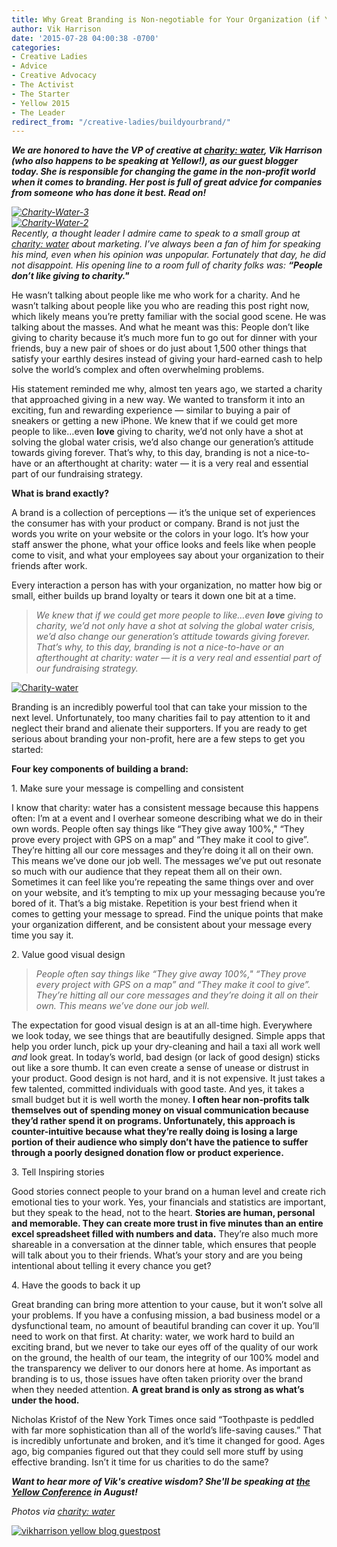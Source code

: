 ```yaml
---
title: Why Great Branding is Non-negotiable for Your Organization (if You Want to Change the World)
author: Vik Harrison
date: '2015-07-28 04:00:38 -0700'
categories:
- Creative Ladies
- Advice
- Creative Advocacy
- The Activist
- The Starter
- Yellow 2015
- The Leader
redirect_from: "/creative-ladies/buildyourbrand/"
---
```


_**We are honored to have the VP of creative at [charity: water](http://www.charitywater.org/?utm_medium=ppc&utm_source=adwords&utm_campaign=brand&utm_content=brandcw5&gclid=Cj0KEQjw58ytBRDMg-HVn4LuqasBEiQAhPkhuva01B7FnDK4xjZHpqwDvJq6gZzb5sD-aQ1eKogXYG0aAj-58P8HAQ), Vik Harrison (who also happens to be speaking at Yellow!), as our guest blogger today. She is responsible for changing the game in the non-profit world when it comes to branding. Her post is full of great advice for companies from someone who has done it best. Read on!**_

_[![Charity-Water-3](https://yellow-blog-images.imgix.net/2015/07/Charity-Water-3.png)](https://yellow-blog-images.imgix.net/2015/07/Charity-Water-3.png)  
[![Charity-Water-2](https://yellow-blog-images.imgix.net/2015/07/Charity-Water-2.png)](https://yellow-blog-images.imgix.net/2015/07/Charity-Water-2.png)[  
](https://yellow-blog-images.imgix.net/2015/07/7304235038_1b126734c0_o.jpg)Recently, a thought leader I admire came to speak to a small group at [charity: water](http://www.charitywater.org/) about marketing. I’ve always been a fan of him for speaking his mind, even when his opinion was unpopular. Fortunately that day, he did not disappoint. His opening line to a room full of charity folks was: **“People don’t like giving to charity."**_

He wasn’t talking about people like me who work for a charity. And he wasn’t talking about people like you who are reading this post right now, which likely means you’re pretty familiar with the social good scene. He was talking about the masses. And what he meant was this: People don’t like giving to charity because it’s much more fun to go out for dinner with your friends, buy a new pair of shoes or do just about 1,500 other things that satisfy your earthly desires instead of giving your hard-earned cash to help solve the world’s complex and often overwhelming problems.

His statement reminded me why, almost ten years ago, we started a charity that approached giving in a new way. We wanted to transform it into an exciting, fun and rewarding experience — similar to buying a pair of sneakers or getting a new iPhone. We knew that if we could get more people to like…even **love** giving to charity, we’d not only have a shot at solving the global water crisis, we’d also change our generation’s attitude towards giving forever. That’s why, to this day, branding is not a nice-to-have or an afterthought at charity: water — it is a very real and essential part of our fundraising strategy.

**What is brand exactly?**

A brand is a collection of perceptions — it’s the unique set of experiences the consumer has with your product or company. Brand is not just the words you write on your website or the colors in your logo. It’s how your staff answer the phone, what your office looks and feels like when people come to visit, and what your employees say about your organization to their friends after work.

Every interaction a person has with your organization, no matter how big or small, either builds up brand loyalty or tears it down one bit at a time.

> _We knew that if we could get more people to like…even **love** giving to charity, we’d not only have a shot at solving the global water crisis, we’d also change our generation’s attitude towards giving forever. That’s why, to this day, branding is not a nice-to-have or an afterthought at charity: water — it is a very real and essential part of our fundraising strategy._

[![Charity-water](https://yellow-blog-images.imgix.net/2015/07/Charity-water.png)](https://yellow-blog-images.imgix.net/2015/07/Charity-water.png)

Branding is an incredibly powerful tool that can take your mission to the next level. Unfortunately, too many charities fail to pay attention to it and neglect their brand and alienate their supporters. If you are ready to get serious about branding your non-profit, here are a few steps to get you started:

**Four key components of building a brand:**

1\. Make sure your message is compelling and consistent

I know that charity: water has a consistent message because this happens often: I’m at a event and I overhear someone describing what we do in their own words. People often say things like “They give away 100%," “They prove every project with GPS on a map” and “They make it cool to give”. They’re hitting all our core messages and they’re doing it all on their own. This means we’ve done our job well. The messages we’ve put out resonate so much with our audience that they repeat them all on their own. Sometimes it can feel like you’re repeating the same things over and over on your website, and it’s tempting to mix up your messaging because you’re bored of it. That’s a big mistake. Repetition is your best friend when it comes to getting your message to spread. Find the unique points that make your organization different, and be consistent about your message every time you say it.

2\. Value good visual design

> _People often say things like “They give away 100%," “They prove every project with GPS on a map” and “They make it cool to give”. They’re hitting all our core messages and they’re doing it all on their own. This means we’ve done our job well._

The expectation for good visual design is at an all-time high. Everywhere we look today, we see things that are beautifully designed. Simple apps that help you order lunch, pick up your dry-cleaning and hail a taxi all work well _and_ look great. In today’s world, bad design (or lack of good design) sticks out like a sore thumb. It can even create a sense of unease or distrust in your product. Good design is not hard, and it is not expensive. It just takes a few talented, committed individuals with good taste. And yes, it takes a small budget but it is well worth the money. **I often hear non-profits talk themselves out of spending money on visual communication because they’d rather spend it on programs. Unfortunately, this approach is counter-intuitive because what they’re really doing is losing a large portion of their audience who simply don’t have the patience to suffer through a poorly designed donation flow or product experience.**

3\. Tell Inspiring stories

Good stories connect people to your brand on a human level and create rich emotional ties to your work. Yes, your financials and statistics are important, but they speak to the head, not to the heart. **Stories are human, personal and memorable. They can create more trust in five minutes than an entire excel spreadsheet filled with numbers and data.** They’re also much more shareable in a conversation at the dinner table, which ensures that people will talk about you to their friends. What’s your story and are you being intentional about telling it every chance you get?

4\. Have the goods to back it up

Great branding can bring more attention to your cause, but it won’t solve all your problems. If you have a confusing mission, a bad business model or a dysfunctional team, no amount of beautiful branding can cover it up. You’ll need to work on that first. At charity: water, we work hard to build an exciting brand, but we never to take our eyes off of the quality of our work on the ground, the health of our team, the integrity of our 100% model and the transparency we deliver to our donors here at home. As important as branding is to us, those issues have often taken priority over the brand when they needed attention. **A great brand is only as strong as what’s under the hood.**

Nicholas Kristof of the New York Times once said “Toothpaste is peddled with far more sophistication than all of the world’s life-saving causes.” That is incredibly unfortunate and broken, and it’s time it changed for good. Ages ago, big companies figured out that they could sell more stuff by using effective branding. Isn’t it time for us charities to do the same?

**_Want to hear more of Vik's creative wisdom? She'll be speaking at [the Yellow Conference](http://yellowconference.com/) in August!_**

_Photos via [charity: water](http://www.charitywater.org/?utm_medium=ppc&utm_source=adwords&utm_campaign=brand&utm_content=brandcw5&gclid=Cj0KEQjw58ytBRDMg-HVn4LuqasBEiQAhPkhuva01B7FnDK4xjZHpqwDvJq6gZzb5sD-aQ1eKogXYG0aAj-58P8HAQ)_

[![vikharrison yellow blog guestpost](https://yellow-blog-images.imgix.net/2015/07/vikharrison.jpg)](http://www.charitywater.org/?utm_medium=ppc&utm_source=adwords&utm_campaign=brand&utm_content=brandcw5&gclid=Cj0KEQjw58ytBRDMg-HVn4LuqasBEiQAhPkhuva01B7FnDK4xjZHpqwDvJq6gZzb5sD-aQ1eKogXYG0aAj-58P8HAQ)
